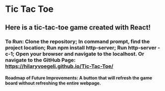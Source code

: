 # Tic Tac Toe
## Here is a tic-tac-toe game created with React! 
### To Run: Clone the repository; In command prompt, find the project location; Run npm install http-server; Run http-server -c-1; Open your browser and navigate to the localhost. Or navigate to the GitHub Page: https://hilaryvoegeli.github.io/Tic-Tac-Toe/ 

#### Roadmap of Future Improvements: A button that will refresh the game board without refreshing the entire webpage. 
